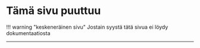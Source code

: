 # Tämä sivu puuttuu

!!! warning "keskeneräinen sivu"
	Jostain syystä tätä sivua ei löydy dokumentaatiosta

----
